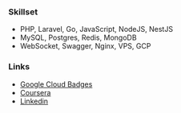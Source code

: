 ### Skillset

- PHP, Laravel, Go, JavaScript, NodeJS, NestJS
- MySQL, Postgres, Redis, MongoDB
- WebSocket, Swagger, Nginx, VPS, GCP

### Links

- [Google Cloud Badges](https://www.cloudskillsboost.google/public_profiles/96908bdb-d3ba-4e27-909c-f97ef86027b6/)
- [Coursera](https://www.coursera.org/account/accomplishments/professional-cert/8F8V8SSL74LE/)
- [Linkedin](https://www.linkedin.com/in/lukman-ernandi/)

